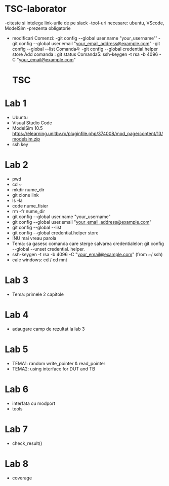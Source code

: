 # TSC-laborator

-citeste si intelege link-urile de pe slack
-tool-uri necesare: ubuntu, VScode, ModelSim
-prezenta obligatorie

- modificari
  Comenzi:
  -git config --global user.name "your_username"'
  -git config --global user.email "your_email_address@example.com"
  -git config --global --list
  Comanda4:
  -git config --global credential.helper store
  Add comanda : git status
  Comanda5:
  ssh-keygen -t rsa -b 4096 -C "your_email@example.com"

  # TSC

# Lab 1

- Ubuntu
- Visual Studio Code
- ModelSim 10.5 https://elearning.unitbv.ro/pluginfile.php/374008/mod_page/content/13/modelsim.zip
- ssh key

# Lab 2

- pwd
- cd ~
- mkdir nume_dir
- git clone link
- ls -la
- code nume_fisier
- rm -fr nume_dir
- git config --global user.name "your_username"
- git config --global user.email "your_email_address@example.com"
- git config --global --list
- git config --global credential.helper store
- !NU mai vreau parola
- Tema: sa gasesc comanda care sterge salvarea credentialelor: git config --global --unset credential. helper.
- ssh-keygen -t rsa -b 4096 -C "your_email@example.com" (from ~/.ssh)
- cale windows: cd / cd mnt

# Lab 3

- Tema: primele 2 capitole

# Lab 4

- adaugare camp de rezultat la lab 3

# Lab 5

- TEMA1: random write_pointer & read_pointer
- TEMA2: using interface for DUT and TB

# Lab 6

- interfata cu modport
- tools

# Lab 7

- check_result()

# Lab 8

- coverage
